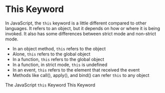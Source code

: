 # This Keyword

In JavaScript, the `this` keyword is a little different compared to other languages. It refers to an object, but it depends on how or where it is being invoked. It also has some differences between strict mode and non-strict mode.

- In an object method, `this` refers to the object
- Alone, `this` refers to the global object
- In a function, `this` refers to the global object
- In a function, in strict mode, `this` is undefined
- In an event, `this` refers to the element that received the event
- Methods like call(), apply(), and bind() can refer `this` to any object

<BadgeLink colorScheme='yellow' badgeText='Read' href='https://www.w3schools.com/js/js_this.asp'>The JavaScript `this` Keyword</BadgeLink>
<BadgeLink colorScheme='yellow' badgeText='Read' href='https://developer.mozilla.org/en-US/docs/Web/JavaScript/Reference/Operators/this'>This Keyword</BadgeLink>
